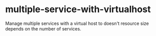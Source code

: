 # multiple-service-with-virtualhost
Manage multiple services with a virtual host to doesn't resource size depends on the number of services.

